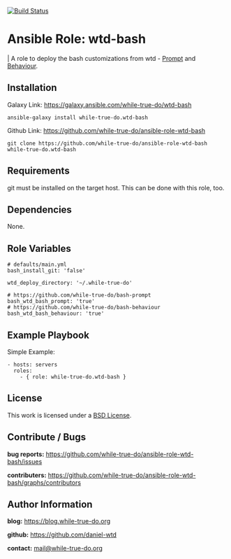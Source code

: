 [![Build Status](https://travis-ci.org/while-true-do/ansible-role-wtd-bash.svg?branch=master)](https://travis-ci.org/while-true-do/ansible-role-wtd-bash)

# Ansible Role: wtd-bash
| A role to deploy the bash customizations from wtd - [Prompt](https://github.com/while-true-do/bash-prompt) and [Behaviour](https://github.com/while-true-do/bash-behaviour).

## Installation

Galaxy Link: <https://galaxy.ansible.com/while-true-do/wtd-bash>

```
ansible-galaxy install while-true-do.wtd-bash
```

Github Link: <https://github.com/while-true-do/ansible-role-wtd-bash>

```
git clone https://github.com/while-true-do/ansible-role-wtd-bash while-true-do.wtd-bash
```

## Requirements

git must be installed on the target host. This can be done with this role, too.

## Dependencies

None.

## Role Variables

```
# defaults/main.yml
bash_install_git: 'false'

wtd_deploy_directory: '~/.while-true-do'

# https://github.com/while-true-do/bash-prompt
bash_wtd_bash_prompt: 'true'
# https://github.com/while-true-do/bash-behaviour
bash_wtd_bash_behaviour: 'true'
```

## Example Playbook

Simple Example:

```
- hosts: servers
  roles:
    - { role: while-true-do.wtd-bash }
```

## License

This work is licensed under a [BSD License](https://opensource.org/licenses/BSD-3-Clause).

## Contribute / Bugs

**bug reports:** <https://github.com/while-true-do/ansible-role-wtd-bash/issues>

**contributers:** <https://github.com/while-true-do/ansible-role-wtd-bash/graphs/contributors>

## Author Information

**blog:** <https://blog.while-true-do.org>

**github:** <https://github.com/daniel-wtd>

**contact:** [mail@while-true-do.org](mailto:mail@while-true-do.org)
